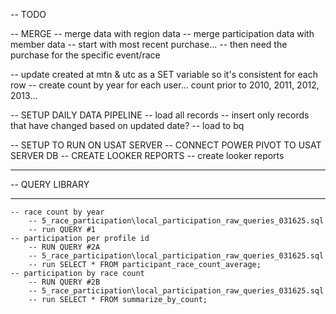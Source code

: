 
-- TODO

-- MERGE
    -- merge data with region data
    -- merge participation data with member data
        -- start with most recent purchase... 
        -- then need the purchase for the specific event/race

-- update created at mtn & utc as a SET variable so it's consistent for each row
-- create count by year for each user... count prior to 2010, 2011, 2012, 2013...

-- SETUP DAILY DATA PIPELINE
    -- load all records
    -- insert only records that have changed based on updated date?
    -- load to bq
    
-- SETUP TO RUN ON USAT SERVER
-- CONNECT POWER PIVOT TO USAT SERVER DB
-- CREATE LOOKER REPORTS
    -- create looker reports

**************************
-- QUERY LIBRARY
**************************
    -- race count by year
        -- 5_race_participation\local_participation_raw_queries_031625.sql
        -- run QUERY #1
    -- participation per profile id
        -- RUN QUERY #2A
        -- 5_race_participation\local_participation_raw_queries_031625.sql
        -- run SELECT * FROM participant_race_count_average; 
    -- participation by race count
        -- RUN QUERY #2B
        -- 5_race_participation\local_participation_raw_queries_031625.sql
        -- run SELECT * FROM summarize_by_count;

